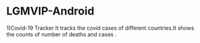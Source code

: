 # LGMVIP-Android

1)Covid-19 Tracker 
It tracks the covid cases of different countries.It shows the counts of number of deaths and cases .

